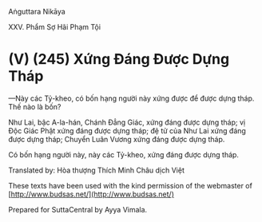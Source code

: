 Aṅguttara Nikāya

XXV. Phẩm Sợ Hãi Phạm Tội

# (V) (245) Xứng Ðáng Ðược Dựng Tháp

—Này các Tỷ-kheo, có bốn hạng người này xứng được để được dựng tháp. Thế nào là bốn?

Như Lai, bậc A-la-hán, Chánh Ðẳng Giác, xứng đáng được dựng tháp; vị Ðộc Giác Phật xứng đáng được dựng tháp; đệ tử của Như Lai xứng đáng được dựng tháp; Chuyển Luân Vương xứng đáng được dựng tháp.

Có bốn hạng người này, này các Tỷ-kheo, xứng đáng được dựng tháp.

Translated by: Hòa thượng Thích Minh Châu dịch Việt

These texts have been used with the kind permission of the webmaster of [http://www.budsas.net/](http://www.budsas.net/)

Prepared for SuttaCentral by Ayya Vimala.